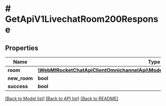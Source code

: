 # # GetApiV1LivechatRoom200Response

## Properties

Name | Type | Description | Notes
------------ | ------------- | ------------- | -------------
**room** | [**\WebMIRocketChatApiClientOmnichannelApi\Model\GetApiV1LivechatRoom200ResponseRoom**](GetApiV1LivechatRoom200ResponseRoom.md) |  | [optional]
**new_room** | **bool** |  | [optional]
**success** | **bool** |  | [optional]

[[Back to Model list]](../../README.md#models) [[Back to API list]](../../README.md#endpoints) [[Back to README]](../../README.md)
